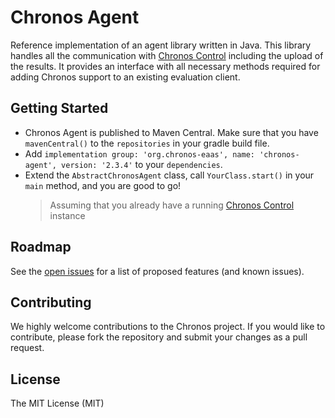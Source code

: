# Chronos Agent

Reference implementation of an agent library written in Java. This library handles all the communication with [Chronos Control](https://github.com/Chronos-EaaS/Chronos-Control) including the upload of the results. It provides an interface with all necessary methods required for adding Chronos support to an existing evaluation client.

## Getting Started

* Chronos Agent is published to Maven Central. Make sure that you have `mavenCentral()` to the `repositories` in your gradle build file.
* Add `implementation group: 'org.chronos-eaas', name: 'chronos-agent', version: '2.3.4'` to your `dependencies`.
* Extend the `AbstractChronosAgent` class, call `YourClass.start()` in your `main` method, and you are good to go!
  > Assuming that you already have a running [Chronos Control](https://github.com/Chronos-EaaS/Chronos-Control/) instance


## Roadmap
See the [open issues](https://github.com/Chronos-EaaS/Chronos-Agent/issues) for a list of proposed features (and known issues).


## Contributing
We highly welcome contributions to the Chronos project. If you would like to contribute, please fork the repository and submit your changes as a pull request.


## License
The MIT License (MIT)
